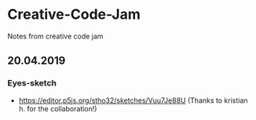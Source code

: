 # Creative-Code-Jam
Notes from creative code jam

## 20.04.2019

### Eyes-sketch
  - https://editor.p5js.org/stho32/sketches/Vuu7Je88U (Thanks to kristian h. for the collaboration!)
